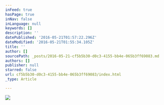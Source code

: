 ```yaml
---
inFeed: true
hasPage: true
inNav: false
inLanguage: null
keywords: []
description: ''
datePublished: '2016-05-21T01:57:22.296Z'
dateModified: '2016-05-21T01:55:34.105Z'
title: ''
author: []
sourcePath: _posts/2016-05-21-cf5b5b30-d0c3-4155-bb4e-065b3ff69083.md
authors: []
publisher: null
starred: false
url: cf5b5b30-d0c3-4155-bb4e-065b3ff69083/index.html
_type: Article

---
```

![](https://the-grid-user-content.s3-us-west-2.amazonaws.com/e4bc0474-1f06-4391-8764-e9f3e2084c90.jpg)